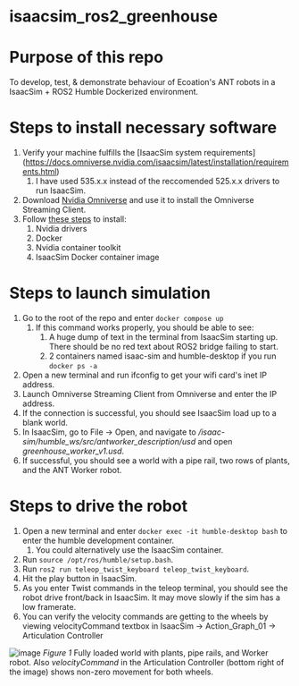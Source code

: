# isaacsim_ros2_greenhouse

# Purpose of this repo

To develop, test, & demonstrate behaviour of Ecoation's ANT robots in a IsaacSim + ROS2 Humble Dockerized environment.   


# Steps to install necessary software
1. Verify your machine fulfills the [IsaacSim system requirements] (https://docs.omniverse.nvidia.com/isaacsim/latest/installation/requirements.html)
   1. I have used 535.x.x instead of the reccomended 525.x.x drivers to run IsaacSim.
2. Download [Nvidia Omniverse](https://www.nvidia.com/en-us/omniverse/download/) and use it to install the Omniverse Streaming Client.
3. Follow [these steps](https://docs.omniverse.nvidia.com/isaacsim/latest/installation/install_container.html) to install: 
   1. Nvidia drivers
   2. Docker
   3. Nvidia container toolkit
   4. IsaacSim Docker container image

# Steps to launch simulation
1. Go to the root of the repo and enter `docker compose up`
   1. If this command works properly, you should be able to see:
      1. A huge dump of text in the terminal from IsaacSim starting up. There should be no red text about ROS2 bridge failing to start.
      2. 2 containers named isaac-sim and humble-desktop if you run `docker ps -a`
2. Open a new terminal and run ifconfig to get your wifi card's inet IP address.
3. Launch Omniverse Streaming Client from Omniverse and enter the IP address.
4. If the connection is successful, you should see IsaacSim load up to a blank world.
5. In IsaacSim, go to File -> Open, and navigate to */isaac-sim/humble_ws/src/antworker_description/usd* and open *greenhouse_worker_v1.usd*.
6. If successful, you should see a world with a pipe rail, two rows of plants, and the ANT Worker robot.

# Steps to drive the robot
1. Open a new terminal and enter `docker exec -it humble-desktop bash` to enter the humble development container.
   1. You could alternatively use the IsaacSim container.
2. Run `source /opt/ros/humble/setup.bash`.
3. Run `ros2 run teleop_twist_keyboard teleop_twist_keyboard`.
4. Hit the play button in IsaacSim. 
5. As you enter Twist commands in the teleop terminal, you should see the robot drive front/back in IsaacSim. It may move slowly if the sim has a low framerate.
6. You can verify the velocity commands are getting to the wheels by viewing velocityCommand textbox in IsaacSim -> Action_Graph_01 -> Articulation Controller

![image](https://github.com/keenan88/isaacsim_ros2_greenhouse/assets/45887966/f5f72a71-04d3-442c-865e-ca7e9e072263)
*Figure 1* Fully loaded world with plants, pipe rails, and Worker robot. Also *velocityCommand* in the Articulation Controller (bottom right of the image) shows non-zero movement for both wheels.
